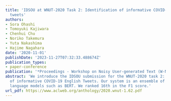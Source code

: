 ```yaml
---
title: 'IDSOU at WNUT-2020 Task 2: Identification of informative COVID-19 English
  tweets'
authors:
- Sora Ohashi
- Tomoyuki Kajiwara
- Chenhui Chu
- Noriko Takemura
- Yuta Nakashima
- Hajime Nagahara
date: '2020-11-01'
publishDate: '2023-11-27T07:32:33.488674Z'
publication_types:
- paper-conference
publication: '*Proceedings - Workshop on Noisy User-generated Text (W-NUT 2020)*'
abstract: 'We introduce the IDSOU submission for the WNUT-2020 task 2: identification
  of informative COVID-19 English Tweets. Our system is an ensemble of pre-trained
  language models such as BERT. We ranked 16th in the F1 score.'
url_pdf: https://www.aclweb.org/anthology/2020.wnut-1.62.pdf
---
```


